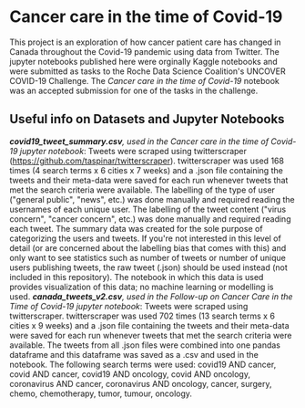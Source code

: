 # Cancer care in the time of Covid-19
 This project is an exploration of how cancer patient care has changed in Canada throughout the Covid-19 pandemic using data from Twitter. The jupyter notebooks published here were orginally Kaggle notebooks and were submitted as tasks to the Roche Data Science Coalition's UNCOVER COVID-19 Challenge. The *Cancer care in the time of Covid-19* notebook was an accepted submission for one of the tasks in the challenge.
## Useful info on Datasets and Jupyter Notebooks
***covid19_tweet_summary.csv**, used in the Cancer care in the time of Covid-19 jupyter notebook*: Tweets were scraped using twitterscraper (https://github.com/taspinar/twitterscraper). twitterscraper was used 168 times (4 search terms x 6 cities x 7 weeks) and a .json file containing the tweets and their meta-data were saved for each run whenever tweets that met the search criteria were available. The labelling of the type of user ("general public", "news", etc.) was done manually and required reading the usernames of each unique user. The labelling of the tweet content ("virus concern", "cancer concern", etc.) was done manually and required reading each tweet. The summary data was created for the sole purpose of categorizing the users and tweets. If you're not interested in this level of detail (or are concerned about the labelling bias that comes with this) and only want to see statistics such as number of tweets or number of unique users publishing tweets, the raw tweet (.json) should be used instead (not included in this repository). The notebook in which this data is used provides visualization of this data; no machine learning or modelling is used.
***canada_tweets_v2.csv**, used in the Follow-up on Cancer Care in the Time of Covid-19 jupyter notebook*: Tweets were scraped using twitterscraper. twitterscraper was used 702 times (13 search terms x 6 cities x 9 weeks) and a .json file containing the tweets and their meta-data were saved for each run whenever tweets that met the search criteria were available. The tweets from all .json files were combined into one pandas dataframe and this dataframe was saved as a .csv and used in the notebook. The following search terms were used: covid19 AND cancer, covid AND cancer, covid19 AND oncology, covid AND oncology, coronavirus AND cancer, coronavirus AND oncology, cancer, surgery, chemo, chemotherapy, tumor, tumour, oncology.
